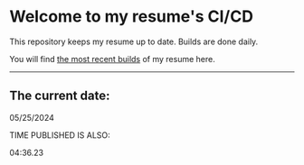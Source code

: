 # Welcome to my resume's CI/CD
This repository keeps my resume up to date. Builds are done daily.
  
You will find [the most recent builds](output/) of my resume here.
* * *
 
## The current date:  
 05/25/2024 
   
  
  
 TIME PUBLISHED IS ALSO: 
  
 04:36.23 
  
  

